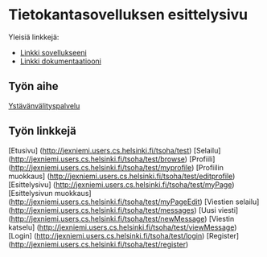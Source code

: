 # Tietokantasovelluksen esittelysivu

Yleisiä linkkejä:

* [Linkki sovellukseeni](http://jexniemi.users.cs.helsinki.fi/tsoha/)
* [Linkki dokumentaatiooni](https://github.com/jexniemi/Tsoha-Bootstrap/blob/master/doc/dokumentaatio.pdf)

## Työn aihe

[Ystävänvälityspalvelu](http://advancedkittenry.github.io/suunnittelu_ja_tyoymparisto/aiheet/Ystavanvalityspalvelu.html) 

## Työn linkkejä

[Etusivu] (http://jexniemi.users.cs.helsinki.fi/tsoha/test)
[Selailu] (http://jexniemi.users.cs.helsinki.fi/tsoha/test/browse)
[Profiili] (http://jexniemi.users.cs.helsinki.fi/tsoha/test/myprofile)
[Profiilin muokkaus] (http://jexniemi.users.cs.helsinki.fi/tsoha/test/editprofile)
[Esittelysivu] (http://jexniemi.users.cs.helsinki.fi/tsoha/test/myPage)
[Esittelysivun muokkaus] (http://jexniemi.users.cs.helsinki.fi/tsoha/test/myPageEdit)
[Viestien selailu] (http://jexniemi.users.cs.helsinki.fi/tsoha/test/messages)
[Uusi viesti] (http://jexniemi.users.cs.helsinki.fi/tsoha/test/newMessage)
[Viestin katselu] (http://jexniemi.users.cs.helsinki.fi/tsoha/test/viewMessage)
[Login] (http://jexniemi.users.cs.helsinki.fi/tsoha/test/login)
[Register] (http://jexniemi.users.cs.helsinki.fi/tsoha/test/register)
